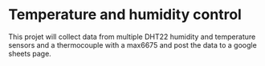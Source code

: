 # Temperature and humidity control

This projet will collect data from multiple DHT22 humidity and temperature sensors and a thermocouple with a max6675 and post the data to a google sheets page.
